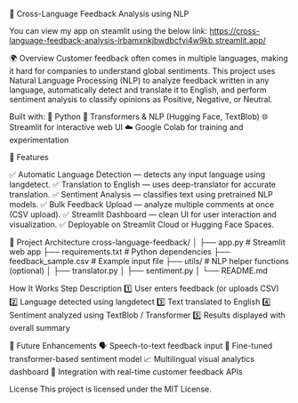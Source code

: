 🧠 Cross-Language Feedback Analysis using NLP

You can view my app on steamlit using the below link:
https://cross-language-feedback-analysis-lrbamxnkjbwdbcfvi4w9kb.streamlit.app/

🌍 Overview
Customer feedback often comes in multiple languages, making it hard for companies to understand global sentiments.
This project uses Natural Language Processing (NLP) to analyze feedback written in any language, automatically detect and translate it to English, and perform sentiment analysis to classify opinions as Positive, Negative, or Neutral.

Built with:
🐍 Python
🤖 Transformers & NLP (Hugging Face, TextBlob)
🌐 Streamlit for interactive web UI
☁️ Google Colab for training and experimentation

🚀 Features

✅ Automatic Language Detection — detects any input language using langdetect.
✅ Translation to English — uses deep-translator for accurate translation.
✅ Sentiment Analysis — classifies text using pretrained NLP models.
✅ Bulk Feedback Upload — analyze multiple comments at once (CSV upload).
✅ Streamlit Dashboard — clean UI for user interaction and visualization.
✅ Deployable on Streamlit Cloud or Hugging Face Spaces.

🧩 Project Architecture
cross-language-feedback/
│
├── app.py                     # Streamlit web app
├── requirements.txt            # Python dependencies
├── feedback_sample.csv         # Example input file
├── utils/                      # NLP helper functions (optional)
│   ├── translator.py
│   ├── sentiment.py
│
└── README.md     

How It Works
Step	Description
1️⃣	User enters feedback (or uploads CSV)
2️⃣	Language detected using langdetect
3️⃣	Text translated to English
4️⃣	Sentiment analyzed using TextBlob / Transformer
5️⃣	Results displayed with overall summary


💬 Future Enhancements
🗣️ Speech-to-text feedback input
🧠 Fine-tuned transformer-based sentiment model
📈 Multilingual visual analytics dashboard
🤝 Integration with real-time customer feedback APIs

License
This project is licensed under the MIT License.



